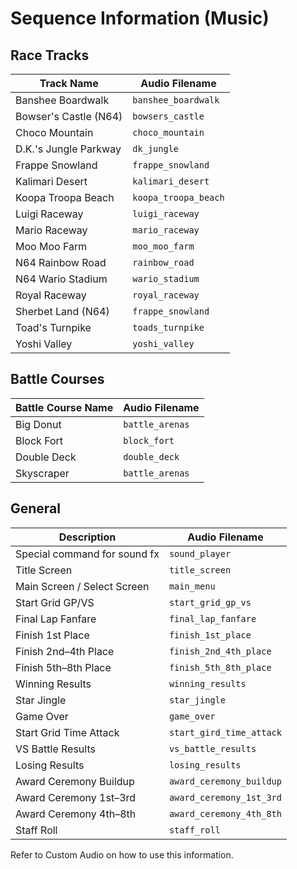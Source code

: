 # Sequence Information (Music)

## Race Tracks

| Track Name            | Audio Filename             |
| --------------------- | --------------------------- |
| Banshee Boardwalk     | `banshee_boardwalk`         |
| Bowser's Castle (N64) | `bowsers_castle`            |
| Choco Mountain        | `choco_mountain`            |
| D.K.'s Jungle Parkway | `dk_jungle`                 |
| Frappe Snowland       | `frappe_snowland`           |
| Kalimari Desert       | `kalimari_desert`           |
| Koopa Troopa Beach    | `koopa_troopa_beach`        |
| Luigi Raceway         | `luigi_raceway`             |
| Mario Raceway         | `mario_raceway`             |
| Moo Moo Farm          | `moo_moo_farm`              |
| N64 Rainbow Road      | `rainbow_road`              |
| N64 Wario Stadium     | `wario_stadium`             |
| Royal Raceway         | `royal_raceway`             |
| Sherbet Land (N64)    | `frappe_snowland`           |
| Toad's Turnpike       | `toads_turnpike`            |
| Yoshi Valley          | `yoshi_valley`              |

## Battle Courses


| Battle Course Name | Audio Filename |
| ------------------ | --------------- |
| Big Donut          | `battle_arenas` |
| Block Fort         | `block_fort` |
| Double Deck        | `double_deck` |
| Skyscraper         | `battle_arenas` |

## General


| Description                 | Audio Filename          |
| --------------------------- | ------------------------ |
| Special command for sound fx  | `sound_player`         |
| Title Screen                | `title_screen`           |
| Main Screen / Select Screen | `main_menu`              |
| Start Grid GP/VS            | `start_grid_gp_vs`       |
| Final Lap Fanfare           | `final_lap_fanfare`      |
| Finish 1st Place            | `finish_1st_place`       |
| Finish 2nd–4th Place        | `finish_2nd_4th_place`   |
| Finish 5th–8th Place        | `finish_5th_8th_place`   |
| Winning Results             | `winning_results`        |
| Star Jingle                 | `star_jingle`            |
| Game Over                   | `game_over`              |
| Start Grid Time Attack      | `start_gird_time_attack` |
| VS Battle Results           | `vs_battle_results`      |
| Losing Results              | `losing_results`         |
| Award Ceremony Buildup      | `award_ceremony_buildup` |
| Award Ceremony 1st–3rd      | `award_ceremony_1st_3rd` |
| Award Ceremony 4th–8th      | `award_ceremony_4th_8th` |
| Staff Roll                  | `staff_roll`             |

Refer to Custom Audio on how to use this information.
